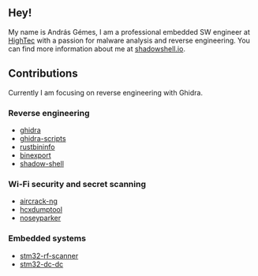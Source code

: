 ## Hey!

My name is András Gémes, I am a professional embedded SW engineer at [HighTec](https://hightec-rt.com/en/) with a passion for malware analysis and reverse engineering. You can find more information about me at [shadowshell.io](https://shadowshell.io).

## Contributions

Currently I am focusing on reverse engineering with Ghidra.

### Reverse engineering

- [ghidra](https://github.com/NationalSecurityAgency/ghidra)
- [ghidra-scripts](https://github.com/gemesa/ghidra-scripts)
- [rustbininfo](https://github.com/N0fix/rustbininfo)
- [binexport](https://github.com/google/binexport)
- [shadow-shell](https://github.com/gemesa/shadow-shell)

### Wi-Fi security and secret scanning

- [aircrack-ng](https://github.com/aircrack-ng/aircrack-ng)
- [hcxdumptool](https://github.com/ZerBea/hcxdumptool)
- [noseyparker](https://github.com/praetorian-inc/noseyparker)

### Embedded systems

- [stm32-rf-scanner](https://github.com/gemesa/stm32-rf-scanner)
- [stm32-dc-dc](https://github.com/gemesa/stm32-dc-dc)
